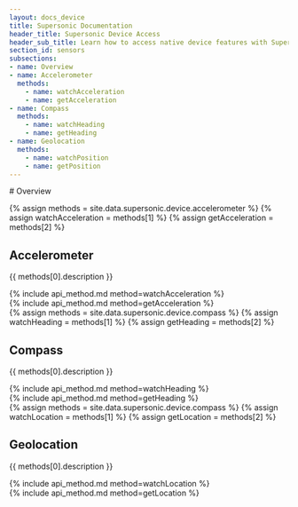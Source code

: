 ```yaml
---
layout: docs_device
title: Supersonic Documentation
header_title: Supersonic Device Access
header_sub_title: Learn how to access native device features with Supersonic.
section_id: sensors
subsections:
- name: Overview
- name: Accelerometer
  methods:
    - name: watchAcceleration
    - name: getAcceleration
- name: Compass
  methods:
    - name: watchHeading
    - name: getHeading
- name: Geolocation
  methods:
    - name: watchPosition
    - name: getPosition
---
```


<section class="docs-section" id="overview">
# Overview
</section>

<section class="docs-section" id="accelerometer">

{% assign methods = site.data.supersonic.device.accelerometer %}
{% assign watchAcceleration = methods[1] %}
{% assign getAcceleration = methods[2] %}

# Accelerometer
{{ methods[0].description }}

<section class="docs-section" id="accelerometer-watchAcceleration">
  {% include api_method.md method=watchAcceleration %}
</section>

<section class="docs-section" id="accelerometer-getAcceleration">
  {% include api_method.md method=getAcceleration %}
</section>

</section>

<section class="docs-section" id="compass">
{% assign methods = site.data.supersonic.device.compass %}
{% assign watchHeading = methods[1] %}
{% assign getHeading = methods[2] %}

# Compass
{{ methods[0].description }}

<section class="docs-section" id="compass-watchHeading">
  {% include api_method.md method=watchHeading %}
</section>

<section class="docs-section" id="compass-getHeading">
  {% include api_method.md method=getHeading %}
</section>

</section>

<section class="docs-section" id="geolocation">
{% assign methods = site.data.supersonic.device.compass %}
{% assign watchLocation = methods[1] %}
{% assign getLocation = methods[2] %}

# Geolocation
{{ methods[0].description }}

<section class="docs-section" id="geolocation-watchLocation">
  {% include api_method.md method=watchLocation %}
</section>

<section class="docs-section" id="geolocation-getLocation">
  {% include api_method.md method=getLocation %}
</section>

</section>
